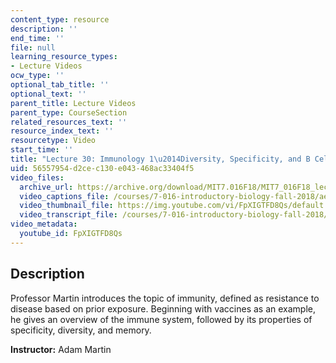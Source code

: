 ```yaml
---
content_type: resource
description: ''
end_time: ''
file: null
learning_resource_types:
- Lecture Videos
ocw_type: ''
optional_tab_title: ''
optional_text: ''
parent_title: Lecture Videos
parent_type: CourseSection
related_resources_text: ''
resource_index_text: ''
resourcetype: Video
start_time: ''
title: "Lecture 30: Immunology 1\u2014Diversity, Specificity, and B Cells"
uid: 56557954-d2ce-c130-e043-468ac33404f5
video_files:
  archive_url: https://archive.org/download/MIT7.016F18/MIT7_016F18_lec30_300k.mp4
  video_captions_file: /courses/7-016-introductory-biology-fall-2018/ae302c79696654d3bd81a3667b7bb6d0_FpXIGTFD8Qs.vtt
  video_thumbnail_file: https://img.youtube.com/vi/FpXIGTFD8Qs/default.jpg
  video_transcript_file: /courses/7-016-introductory-biology-fall-2018/94a45ce1e74c8cefd0b2e7501f8fbab7_FpXIGTFD8Qs.pdf
video_metadata:
  youtube_id: FpXIGTFD8Qs
---
```


Description
-----------

Professor Martin introduces the topic of immunity, defined as resistance to disease based on prior exposure. Beginning with vaccines as an example, he gives an overview of the immune system, followed by its properties of specificity, diversity, and memory.

**Instructor:** Adam Martin



